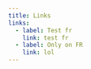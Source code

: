 ```yaml
---
title: Links
links:
  - label: Test fr
    link: test fr
  - label: Only on FR
    link: lol
---
```

